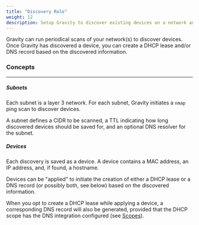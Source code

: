 ```yaml
---
title: "Discovery Role"
weight: 12
description: Setup Gravity to discover existing devices on a network and create DNS/DHCP records/leases for them
---
```


Gravity can run periodical scans of your network(s) to discover devices. Once Gravity has discovered a device, you can create a DHCP lease and/or DNS record based on the discovered information.

### Concepts

---

##### Subnets

Each subnet is a layer 3 network. For each subnet, Gravity initiates a `nmap` ping scan to discover devices.

A subnet defines a CIDR to be scanned, a TTL indicating how long discovered devices should be saved for, and an optional DNS resolver for the subnet.

##### Devices

Each discovery is saved as a device. A device contains a MAC address, an IP address, and, if found, a hostname.

Devices can be "applied" to initiate the creation of either a DHCP lease or a DNS record (or possibly both, see below) based on the discovered information.

When you opt to create a DHCP lease while applying a device, a corresponding DNS record will also be generated, provided that the DHCP scope has the DNS integration configured (see [Scopes](../dhcp/scopes/#dns)).
